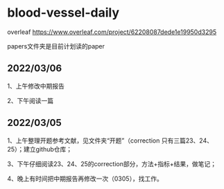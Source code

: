 # blood-vessel-daily
overleaf https://www.overleaf.com/project/62208087dede1e19950d3295

papers文件夹是目前计划读的paper

## 2022/03/06
1、上午修改中期报告

2、下午阅读一篇

## 2022/03/05
1、上午整理开题参考文献，见文件夹“开题”（correction 只有三篇23、24、25）；建立github仓库；

3、下午仔细阅读23、24、25的correction部分，方法+指标+结果，做笔记；

4、晚上有时间把中期报告再修改一次（0305），找工作。


